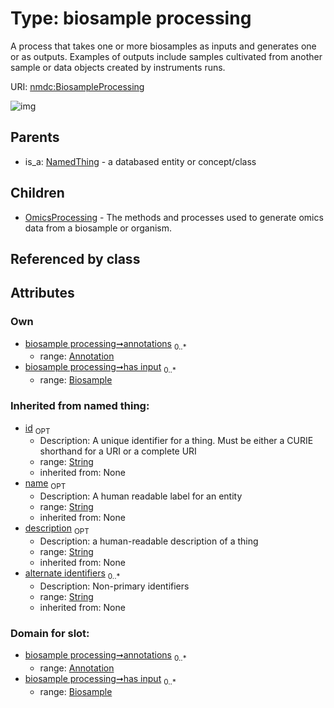 
# Type: biosample processing


A process that takes one or more biosamples as inputs and generates one or as outputs. Examples of outputs include samples cultivated from another sample or data objects created by instruments runs.

URI: [nmdc:BiosampleProcessing](https://microbiomedata/meta/BiosampleProcessing)


![img](http://yuml.me/diagram/nofunky;dir:TB/class/\[Annotation]<annotations%200..*-++\[BiosampleProcessing&#124;id(i):string%20%3F;name(i):string%20%3F;description(i):string%20%3F;alternate_identifiers(i):string%20*],%20\[Biosample]<has%20input%200..*-++\[BiosampleProcessing],%20\[BiosampleProcessing]^-\[OmicsProcessing],%20\[NamedThing]^-\[BiosampleProcessing])

## Parents

 *  is_a: [NamedThing](NamedThing.md) - a databased entity or concept/class

## Children

 * [OmicsProcessing](OmicsProcessing.md) - The methods and processes used to generate omics data from a biosample or organism.

## Referenced by class


## Attributes


### Own

 * [biosample processing➞annotations](biosample_processing_annotations.md)  <sub>0..*</sub>
    * range: [Annotation](Annotation.md)
 * [biosample processing➞has input](biosample_processing_has_input.md)  <sub>0..*</sub>
    * range: [Biosample](Biosample.md)

### Inherited from named thing:

 * [id](id.md)  <sub>OPT</sub>
    * Description: A unique identifier for a thing. Must be either a CURIE shorthand for a URI or a complete URI
    * range: [String](types/String.md)
    * inherited from: None
 * [name](name.md)  <sub>OPT</sub>
    * Description: A human readable label for an entity
    * range: [String](types/String.md)
    * inherited from: None
 * [description](description.md)  <sub>OPT</sub>
    * Description: a human-readable description of a thing
    * range: [String](types/String.md)
    * inherited from: None
 * [alternate identifiers](alternate_identifiers.md)  <sub>0..*</sub>
    * Description: Non-primary identifiers
    * range: [String](types/String.md)
    * inherited from: None

### Domain for slot:

 * [biosample processing➞annotations](biosample_processing_annotations.md)  <sub>0..*</sub>
    * range: [Annotation](Annotation.md)
 * [biosample processing➞has input](biosample_processing_has_input.md)  <sub>0..*</sub>
    * range: [Biosample](Biosample.md)
